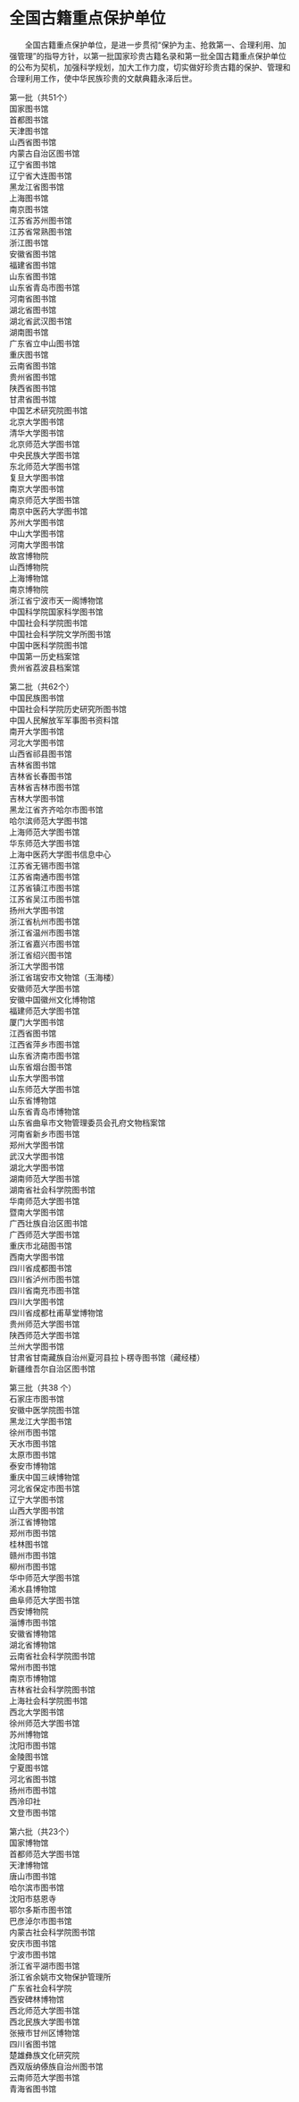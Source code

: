 # 全国古籍重点保护单位  

&emsp;&emsp;全国古籍重点保护单位，是进一步贯彻“保护为主、抢救第一、合理利用、加强管理”的指导方针，以第一批国家珍贵古籍名录和第一批全国古籍重点保护单位的公布为契机，加强科学规划，加大工作力度，切实做好珍贵古籍的保护、管理和合理利用工作，使中华民族珍贵的文献典籍永泽后世。  

第一批（共51个）  
国家图书馆  
首都图书馆  
天津图书馆  
山西省图书馆  
内蒙古自治区图书馆  
辽宁省图书馆  
辽宁省大连图书馆  
黑龙江省图书馆  
上海图书馆  
南京图书馆  
江苏省苏州图书馆  
江苏省常熟图书馆  
浙江图书馆  
安徽省图书馆  
福建省图书馆  
山东省图书馆  
山东省青岛市图书馆  
河南省图书馆  
湖北省图书馆  
湖北省武汉图书馆  
湖南图书馆  
广东省立中山图书馆  
重庆图书馆  
云南省图书馆  
贵州省图书馆  
陕西省图书馆  
甘肃省图书馆  
中国艺术研究院图书馆  
北京大学图书馆  
清华大学图书馆  
北京师范大学图书馆  
中央民族大学图书馆  
东北师范大学图书馆  
复旦大学图书馆  
南京大学图书馆  
南京师范大学图书馆  
南京中医药大学图书馆  
苏州大学图书馆  
中山大学图书馆  
河南大学图书馆  
故宫博物院  
山西博物院  
上海博物馆  
南京博物院  
浙江省宁波市天一阁博物馆  
中国科学院国家科学图书馆  
中国社会科学院图书馆  
中国社会科学院文学所图书馆  
中国中医科学院图书馆  
中国第一历史档案馆  
贵州省荔波县档案馆  

第二批（共62个）  
中国民族图书馆  
中国社会科学院历史研究所图书馆  
中国人民解放军军事图书资料馆  
南开大学图书馆  
河北大学图书馆  
山西省祁县图书馆  
吉林省图书馆  
吉林省长春图书馆  
吉林省吉林市图书馆  
吉林大学图书馆  
黑龙江省齐齐哈尔市图书馆  
哈尔滨师范大学图书馆  
上海师范大学图书馆  
华东师范大学图书馆  
上海中医药大学图书信息中心  
江苏省无锡市图书馆  
江苏省南通市图书馆  
江苏省镇江市图书馆  
江苏省吴江市图书馆  
扬州大学图书馆  
浙江省杭州市图书馆  
浙江省温州市图书馆  
浙江省嘉兴市图书馆  
浙江省绍兴图书馆  
浙江大学图书馆  
浙江省瑞安市文物馆（玉海楼）  
安徽师范大学图书馆  
安徽中国徽州文化博物馆  
福建师范大学图书馆  
厦门大学图书馆  
江西省图书馆  
江西省萍乡市图书馆  
山东省济南市图书馆  
山东省烟台图书馆  
山东大学图书馆  
山东师范大学图书馆  
山东省博物馆  
山东省青岛市博物馆  
山东省曲阜市文物管理委员会孔府文物档案馆  
河南省新乡市图书馆  
郑州大学图书馆  
武汉大学图书馆  
湖北大学图书馆  
湖南师范大学图书馆  
湖南省社会科学院图书馆  
华南师范大学图书馆  
暨南大学图书馆  
广西壮族自治区图书馆  
广西师范大学图书馆  
重庆市北碚图书馆  
西南大学图书馆  
四川省成都图书馆  
四川省泸州市图书馆  
四川省南充市图书馆  
四川大学图书馆  
四川省成都杜甫草堂博物馆  
贵州师范大学图书馆  
陕西师范大学图书馆  
兰州大学图书馆  
甘肃省甘南藏族自治州夏河县拉卜楞寺图书馆（藏经楼）  
新疆维吾尔自治区图书馆  

第三批（共38 个）  
石家庄市图书馆  
安徽中医学院图书馆  
黑龙江大学图书馆  
徐州市图书馆  
天水市图书馆  
太原市图书馆  
泰安市博物馆  
重庆中国三峡博物馆  
河北省保定市图书馆  
辽宁大学图书馆  
山西大学图书馆  
浙江省博物馆  
郑州市图书馆  
桂林图书馆  
赣州市图书馆  
柳州市图书馆  
华中师范大学图书馆  
浠水县博物馆  
曲阜师范大学图书馆  
西安博物院  
淄博市图书馆  
安徽省博物馆  
湖北省博物馆  
云南省社会科学院图书馆  
常州市图书馆  
南京市博物馆  
吉林省社会科学院图书馆  
上海社会科学院图书馆  
西北大学图书馆  
徐州师范大学图书馆  
苏州博物馆  
沈阳市图书馆  
金陵图书馆  
宁夏图书馆  
河北省图书馆  
扬州市图书馆  
西泠印社  
文登市图书馆  

第六批（共23个）  
国家博物馆  
首都师范大学图书馆  
天津博物馆  
唐山市图书馆  
哈尔滨市图书馆  
沈阳市慈恩寺  
鄂尔多斯市图书馆  
巴彦淖尔市图书馆  
内蒙古社会科学院图书馆  
安庆市图书馆  
宁波市图书馆  
浙江省平湖市图书馆  
浙江省余姚市文物保护管理所  
广东省社会科学院  
西安碑林博物馆  
西北师范大学图书馆  
西北民族大学图书馆  
张掖市甘州区博物馆  
四川省图书馆  
楚雄彝族文化研究院  
西双版纳傣族自治州图书馆  
云南师范大学图书馆  
青海省图书馆  
